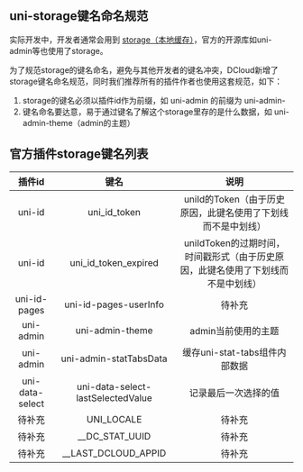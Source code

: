 ## uni-storage键名命名规范

实际开发中，开发者通常会用到 [storage（本地缓存）](https://uniapp.dcloud.net.cn/api/storage/storage.html)，官方的开源库如uni-admin等也使用了storage。

为了规范storage的键名命名，避免与其他开发者的键名冲突，DCloud新增了storage键名命名规范，同时我们推荐所有的插件作者也使用这套规范，如下：

1. storage的键名必须以插件id作为前缀，如 uni-admin 的前缀为 uni-admin-
2. 键名命名要达意，易于通过键名了解这个storage里存的是什么数据，如 uni-admin-theme（admin的主题）

## 官方插件storage键名列表

|插件id						| 键名															| 说明																													|
| :------:				| :------------------:							| :------------------:																					|
| uni-id					| uni_id_token											| uniId的Token（由于历史原因，此键名使用了下划线而不是中划线）											|
| uni-id					| uni_id_token_expired							| uniIdToken的过期时间，时间戳形式（由于历史原因，此键名使用了下划线而不是中划线）|
| uni-id-pages		| uni-id-pages-userInfo							| 待补充																												|
| uni-admin				| uni-admin-theme										| admin当前使用的主题																						|
| uni-admin				| uni-admin-statTabsData						| 缓存uni-stat-tabs组件内部数据																	|
| uni-data-select	| uni-data-select-lastSelectedValue	| 记录最后一次选择的值																					|
| 待补充					| UNI_LOCALE												| 待补充																												|
| 待补充					| __DC_STAT_UUID										| 待补充																												|
| 待补充					| __LAST_DCLOUD_APPID								| 待补充																												|


